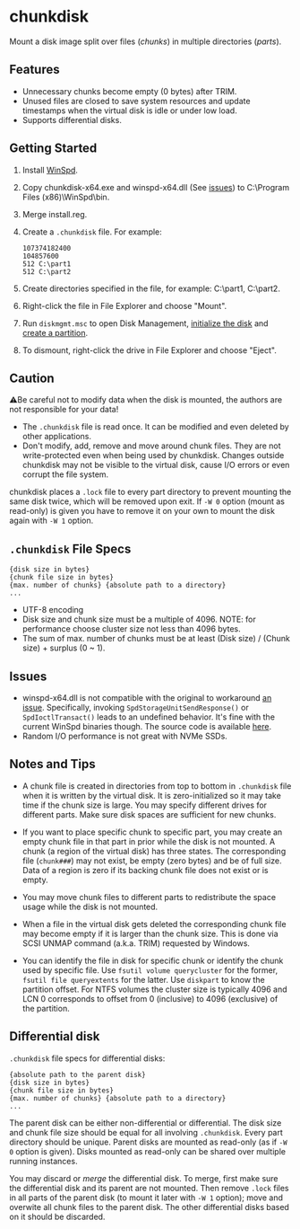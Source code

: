 # chunkdisk

Mount a disk image split over files (*chunks*) in multiple directories (*parts*).

## Features

* Unnecessary chunks become empty (0 bytes) after TRIM.
* Unused files are closed to save system resources and update timestamps when the virtual disk is idle or under low load.
* Supports differential disks.

## Getting Started

1. Install [WinSpd](https://github.com/billziss-gh/winspd/releases/tag/v1.0B1).
2. Copy chunkdisk-x64.exe and winspd-x64.dll (See [issues](#issues)) to C:\Program Files (x86)\WinSpd\bin\.
3. Merge install.reg.
4. Create a `.chunkdisk` file. For example:

    ```plaintext
    107374182400
    104857600
    512 C:\part1
    512 C:\part2
    ```

5. Create directories specified in the file, for example: C:\part1, C:\part2.
6. Right-click the file in File Explorer and choose "Mount".
7. Run `diskmgmt.msc` to open Disk Management, [initialize the disk](https://docs.microsoft.com/en-us/windows-server/storage/disk-management/initialize-new-disks) and [create a partition](https://support.microsoft.com/en-us/windows/create-and-format-a-hard-disk-partition-bbb8e185-1bda-ecd1-3465-c9728f7d7d2e).
8. To dismount, right-click the drive in File Explorer and choose "Eject".

## Caution

⚠️Be careful not to modify data when the disk is mounted, the authors are not responsible for your data!

* The `.chunkdisk` file is read once. It can be modified and even deleted by other applications.
* Don't modify, add, remove and move around chunk files. They are not write-protected even when being used by chunkdisk. Changes outside chunkdisk may not be visible to the virtual disk, cause I/O errors or even corrupt the file system.  

chunkdisk places a `.lock` file to every part directory to prevent mounting the same disk twice, which will be removed upon exit. If `-W 0` option (mount as read-only) is given you have to remove it on your own to mount the disk again with `-W 1` option.

## `.chunkdisk` File Specs

```plaintext
{disk size in bytes}
{chunk file size in bytes}
{max. number of chunks} {absolute path to a directory}
...
```

* UTF-8 encoding
* Disk size and chunk size must be a multiple of 4096. NOTE: for performance choose cluster size not less than 4096 bytes.
* The sum of max. number of chunks must be at least (Disk size) / (Chunk size) + surplus (0 ~ 1).

## Issues

* winspd-x64.dll is not compatible with the original to workaround [an issue](https://github.com/billziss-gh/winspd/issues/10). Specifically, invoking `SpdStorageUnitSendResponse()` or `SpdIoctlTransact()` leads to an undefined behavior. It's fine with the current WinSpd binaries though. The source code is available [here](https://github.com/extratype/winspd).
* Random I/O performance is not great with NVMe SSDs.

## Notes and Tips

* A chunk file is created in directories from top to bottom in `.chunkdisk` file when it is written by the virtual disk. It is zero-initialized so it may take time if the chunk size is large. You may specify different drives for different parts. Make sure disk spaces are sufficient for new chunks.

* If you want to place specific chunk to specific part, you may create an empty chunk file in that part in prior while the disk is not mounted. A chunk (a region of the virtual disk) has three states. The corresponding file (`chunk###`) may not exist, be empty (zero bytes) and be of full size. Data of a region is zero if its backing chunk file does not exist or is empty.

* You may move chunk files to different parts to redistribute the space usage while the disk is not mounted.

* When a file in the virtual disk gets deleted the corresponding chunk file may become empty if it is larger than the chunk size. This is done via SCSI UNMAP command (a.k.a. TRIM) requested by Windows.

* You can identify the file in disk for specific chunk or identify the chunk used by specific file. Use `fsutil volume querycluster` for the former, `fsutil file queryextents` for the latter. Use `diskpart` to know the partition offset. For NTFS volumes the cluster size is typically 4096 and LCN 0 corresponds to offset from 0 (inclusive) to 4096 (exclusive) of the partition.

## Differential disk

`.chunkdisk` file specs for differential disks:

```plaintext
{absolute path to the parent disk}
{disk size in bytes}
{chunk file size in bytes}
{max. number of chunks} {absolute path to a directory}
...
```

The parent disk can be either non-differential or differential. The disk size and chunk file size should be equal for all involving `.chunkdisk`. Every part directory should be unique. Parent disks are mounted as read-only (as if `-W 0` option is given). Disks mounted as read-only can be shared over multiple running instances.

You may discard or *merge* the differential disk. To merge, first make sure the differential disk and its parent are not mounted. Then remove `.lock` files in all parts of the parent disk (to mount it later with `-W 1` option); move and overwite all chunk files to the parent disk. The other differential disks based on it should be discarded.
